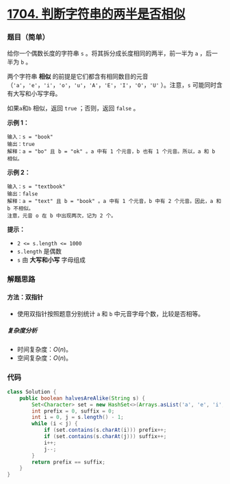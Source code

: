 # [1704. 判断字符串的两半是否相似](https://leetcode.cn/problems/determine-if-string-halves-are-alike/)

### 题目（简单）

给你一个偶数长度的字符串 `s` 。将其拆分成长度相同的两半，前一半为 `a` ，后一半为 `b` 。

两个字符串 **相似** 的前提是它们都含有相同数目的元音（`'a'`，`'e'`，`'i'`，`'o'`，`'u'`，`'A'`，`'E'`，`'I'`，`'O'`，`'U'`
）。注意，`s` 可能同时含有大写和小写字母。

如果`a`和`b` 相似，返回 `true` ；否则，返回 `false` 。

**示例 1：**

```
输入：s = "book"
输出：true
解释：a = "bo" 且 b = "ok" 。a 中有 1 个元音，b 也有 1 个元音。所以，a 和 b 相似。
```

**示例 2：**

```
输入：s = "textbook"
输出：false
解释：a = "text" 且 b = "book" 。a 中有 1 个元音，b 中有 2 个元音。因此，a 和 b 不相似。
注意，元音 o 在 b 中出现两次，记为 2 个。
```

**提示：**

* `2 <= s.length <= 1000`
* `s.length` 是偶数
* `s` 由 **大写和小写** 字母组成

### 解题思路

#### 方法：双指针

- 使用双指针按照题意分别统计 `a` 和 `b` 中元音字母个数，比较是否相等。

##### 复杂度分析

- 时间复杂度：$O(n)$。
- 空间复杂度：$O(n)$。

### 代码

```java
class Solution {
    public boolean halvesAreAlike(String s) {
        Set<Character> set = new HashSet<>(Arrays.asList('a', 'e', 'i', 'o', 'u', 'A', 'E', 'I', 'O', 'U'));
        int prefix = 0, suffix = 0;
        int i = 0, j = s.length() - 1;
        while (i < j) {
            if (set.contains(s.charAt(i))) prefix++;
            if (set.contains(s.charAt(j))) suffix++;
            i++;
            j--;
        }
        return prefix == suffix;
    }
}
```
